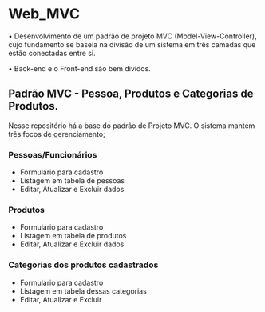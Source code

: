 # Web_MVC

<p> • Desenvolvimento de um padrão de projeto MVC (Model-View-Controller), cujo fundamento se baseia na divisão de um sistema em três camadas que estão conectadas entre si.</p> 
• Back-end e o Front-end são bem dividos.

<h2> Padrão MVC - Pessoa, Produtos e Categorias de Produtos. </h2>

Nesse repositório há a base do padrão de Projeto MVC. O sistema mantém três focos de gerenciamento; 

### Pessoas/Funcionários
- Formulário para cadastro
- Listagem em tabela de pessoas
- Editar, Atualizar e Excluir dados
  
### Produtos
- Formulário para cadastro
- Listagem em tabela de produtos
- Editar, Atualizar e Excluir dados
  

### Categorias dos produtos cadastrados
- Formulário para cadastro
- Listagem em tabela dessas categorias
- Editar, Atualizar e Excluir 

##
  
